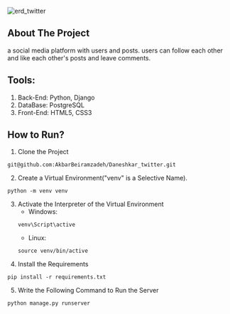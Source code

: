 ![erd_twitter](https://github.com/AkbarBeiramzadeh/Daneshkar_twitter/assets/133029871/1ae1f4b5-b433-4f1c-8d61-8f8a388fb32b)

## About The Project

a social media platform with users and posts.
users can follow each other and like each other's posts and leave comments.

## Tools:
1. Back-End: Python, Django
2. DataBase: PostgreSQL
3. Front-End: HTML5, CSS3

## How to Run?
1. Clone the Project
```
git@github.com:AkbarBeiramzadeh/Daneshkar_twitter.git
```
2. Create a Virtual Environment("venv" is a Selective Name).
```
python -m venv venv
```
3. Activate the Interpreter of the Virtual Environment
    * Windows:
    ```
    venv\Script\active
    ```
    * Linux:
    ```
    source venv/bin/active
    ```
4. Install the Requirements
```
pip install -r requirements.txt
```
5. Write the Following Command to Run the Server
```
python manage.py runserver




